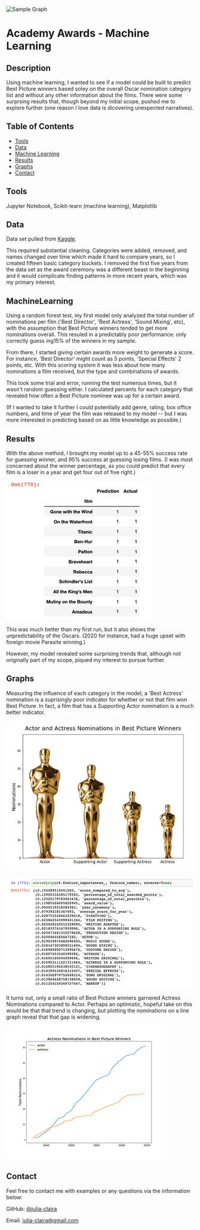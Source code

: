 ![Sample Graph](Resources/logo.png)

# Academy Awards - Machine Learning

## Description 

Using machine learning, I wanted to see if a model could be built to predict Best Picture winners based soley on the overall Oscar nomination category list and without any other information about the films. There were some surprsing results that,  though beyond my initial scope, pushed me to explore further (one reason I love data is dicovering unexpected narratives).



## Table of Contents

* [Tools](#Tools)
* [Data](#Data)
* [Machine Learning](#MachineLearning)
* [Results](#Results)
* [Graphs](#Graphs)
* [Contact](#Contact)



## Tools

Jupyter Notebook, Scikit-learn (machine learning), Matplotlib



## Data

Data set pulled from [Kaggle](https://https://www.kaggle.com/unanimad/the-oscar-award). 

This required substantial cleaning. Categories were added, removed, and names changed over time which made it hard to compare years, so I created fifteen basic category buckets. I removed the first five years from the data set as the award ceremony was a different beast in the beginning and it would complicate finding patterns in more recent years, which was my primary interest.



## MachineLearning
Using a random forest test, my first model only analyzed the total number of nominations per film ('Best Director', 'Best Actress', 'Sound Mixing', etc), with the assumption that Best Picture winners tended to get more nominations overall. This resuled in a predictably poor performance: only correctly guess ing15% of the winners in my sample. 

From there, I started giving certain awards more weight to generate a score. For instance, 'Best Director' might count as 5 points, 'Special Effects' 2 points, etc. With this scoring system it was less about how many nominations a film received, but the type and combinations of awards.

This took some trial and error, running the test numerous times, but it wasn't random guessing either. I calculated percents for each category that revealed how often a Best Picture nominee was up for a certain award.

(If I wanted to take it further I could potentially add genre, rating, box office numbers, and time of year the film was released to my model -- but I was more interested in predicting based on as little knowledge as possible.)



## Results

With the above method, I brought my model up to a 45-55% success rate for guessing winner, and 95% success at guessing losing films.  (I was most concerned about the winner percentage, as you could predict that every film is a loser in a year and get four out of five right.)

![Sample Graph](Resources/prediction_oscar.png)

This was much better than my first run, but it also shows the unpredictability of the Oscars. (2020 for instance, had a huge upset with foreign movie Parasite winning.)

However, my model revealed some surprising trends that, although not originally part of my scope, piqued my interest to pursue further.



## Graphs

Measuring the influence of each category in the model, a 'Best Actress' nomination is a suprisingly poor indicator for whether or not that film won Best Picture. In fact, a film that has a Supporting Actor nomination is a much better indicator.

![Sample Graph](Resources/actor_nom_trophy_graph.jpg)

![Sample Graph](Resources/influence.png)

It turns out, only a small ratio of Best Picture winners garnered Actress Nominations compared to Actor. Perhaps an optimistic, hopeful take on this would be that that trend is changing, but plotting the nominations on a line graph reveal that that gap is widening.

![Sample Graph](Resources/actor_nom_line.png)



## Contact

Feel free to contact me with examples or any questions via the information below:

GitHub: [@julia-claira](https://api.github.com/users/julia-claira)

Email: julia-claira@gmail.com
